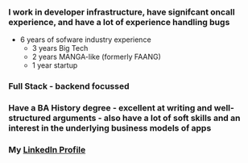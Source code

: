 ### I work in developer infrastructure, have signifcant oncall experience, and have a lot of experience handling bugs  
* 6 years of sofware industry experience
    * 3 years Big Tech
    * 2 years MANGA-like (formerly FAANG)
    * 1 year startup

### Full Stack - backend focussed

### Have a BA History degree - excellent at writing and well-structured arguments - also have a lot of soft skills and an interest in the underlying business models of apps

### My [LinkedIn Profile](https://www.linkedin.com/in/frederickpukay/)

<!--
**FVPukay/FVPukay** is a ✨ _special_ ✨ repository because its `README.md` (this file) appears on your GitHub profile.

Here are some ideas to get you started:

- 🔭 I’m currently working on ...
- 🌱 I’m currently learning ...
- 👯 I’m looking to collaborate on ...
- 🤔 I’m looking for help with ...
- 💬 Ask me about ...
- 📫 How to reach me: ...
- 😄 Pronouns: ...
- ⚡ Fun fact: ...
-->
